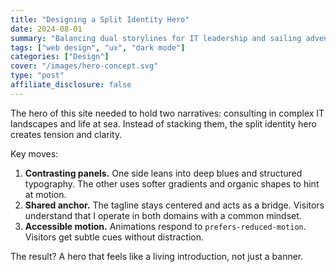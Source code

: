 ```yaml
---
title: "Designing a Split Identity Hero"
date: 2024-08-01
summary: "Balancing dual storylines for IT leadership and sailing adventures without overwhelming visitors."
tags: ["web design", "ux", "dark mode"]
categories: ["Design"]
cover: "/images/hero-concept.svg"
type: "post"
affiliate_disclosure: false
---
```


The hero of this site needed to hold two narratives: consulting in complex IT landscapes and life at sea. Instead of stacking them, the split identity hero creates tension and clarity.

Key moves:

1. **Contrasting panels.** One side leans into deep blues and structured typography. The other uses softer gradients and organic shapes to hint at motion.
2. **Shared anchor.** The tagline stays centered and acts as a bridge. Visitors understand that I operate in both domains with a common mindset.
3. **Accessible motion.** Animations respond to `prefers-reduced-motion`. Visitors get subtle cues without distraction.

The result? A hero that feels like a living introduction, not just a banner.
